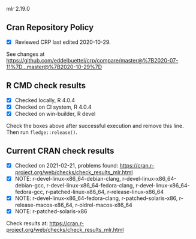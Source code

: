 mlr 2.19.0

## Cran Repository Policy

- [x] Reviewed CRP last edited 2020-10-29.

See changes at https://github.com/eddelbuettel/crp/compare/master@%7B2020-07-11%7D...master@%7B2020-10-29%7D

## R CMD check results

- [x] Checked locally, R 4.0.4
- [x] Checked on CI system, R 4.0.4
- [x] Checked on win-builder, R devel

Check the boxes above after successful execution and remove this line. Then run `fledge::release()`.

## Current CRAN check results

- [x] Checked on 2021-02-21, problems found: https://cran.r-project.org/web/checks/check_results_mlr.html
- [x] NOTE: r-devel-linux-x86_64-debian-clang, r-devel-linux-x86_64-debian-gcc, r-devel-linux-x86_64-fedora-clang, r-devel-linux-x86_64-fedora-gcc, r-patched-linux-x86_64, r-release-linux-x86_64
- [x] NOTE: r-devel-linux-x86_64-fedora-clang, r-patched-solaris-x86, r-release-macos-x86_64, r-oldrel-macos-x86_64
- [x] NOTE: r-patched-solaris-x86

Check results at: https://cran.r-project.org/web/checks/check_results_mlr.html
